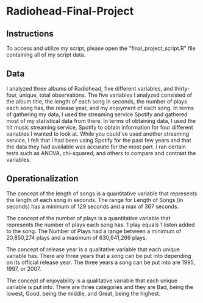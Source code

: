 # Radiohead-Final-Project
## **Instructions**
To access and utilize my script, please open the "final_project_script.R" file containing all of my script data.

## **Data**
I analyzed three albums of Radiohead, five different variables, and thirty-four, unique, total observations. The five variables I analyzed consisted of the album title, the length of each song in seconds, the number of plays each song has, the release year, and my enjoyment of each song. In terms of gathering my data, I used the streaming service Spotify and gathered most of my statistical data from there. 
In terms of obtaining data, I used the hit music streaming service, Spotify to obtain information for four different variables I wanted to look at. While you could’ve used another streaming service, I felt that I had been using Spotify for the past few years and that the data they had available was accurate for the most part. I ran certain tests such as ANOVA, chi-squared, and others to compare and contrast the variables.

## **Operationalization**
The concept of the length of songs is a quantitative variable that represents the length of each song in seconds. The range for Length of Songs (in seconds) has a minimum of 129 seconds and a max of  367 seconds.

The concept of the number of plays is a quantitative variable that represents the number of plays each song has. 1 play equals 1 listen added to the song. The Number of Plays had a range between a minimum of 20,850,274 plays and a maximum of 630,641,266 plays.

The concept of release year is a qualitative variable that each unique variable has. There are three years that a song can be put into depending on its official release year. The three years a song can be put into are 1995, 1997, or 2007.

The concept of enjoyability is a qualitative variable that each unique variable is put into. There are three categories and they are Bad, being the lowest, Good, being the middle, and Great, being the highest.
